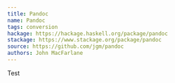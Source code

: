 ```yaml
---
title: Pandoc
name: Pandoc
tags: conversion
hackage: https://hackage.haskell.org/package/pandoc
stackage: https://www.stackage.org/package/pandoc
source: https://github.com/jgm/pandoc
authors: John MacFarlane
---
```


Test